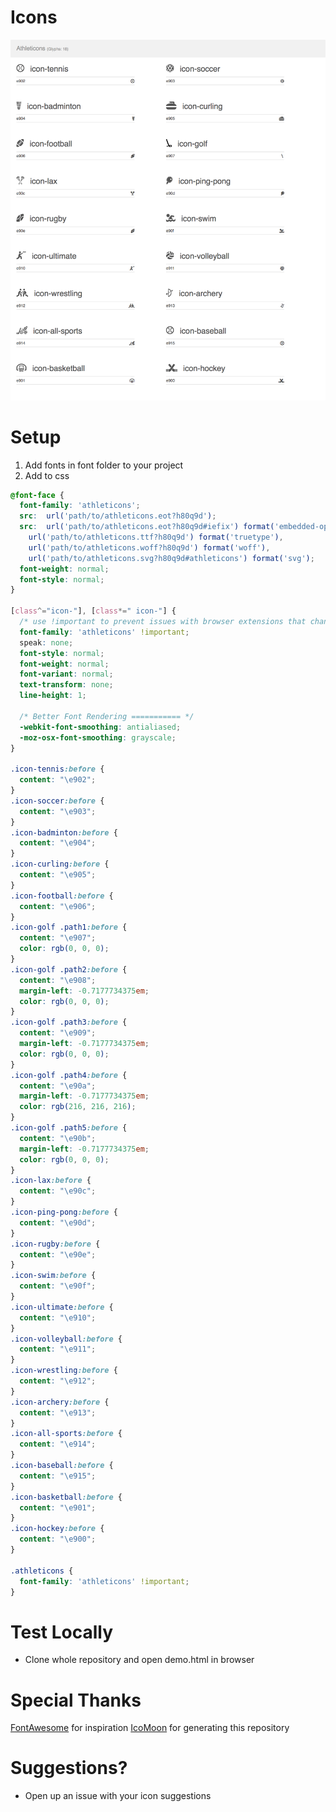 Icons
======

![alt text](https://raw.githubusercontent.com/marclanepitt/athleticons/master/icon-info.png)

Setup
======

1. Add fonts in font folder to your project
2. Add to css
```css
@font-face {
  font-family: 'athleticons';
  src:  url('path/to/athleticons.eot?h80q9d');
  src:  url('path/to/athleticons.eot?h80q9d#iefix') format('embedded-opentype'),
    url('path/to/athleticons.ttf?h80q9d') format('truetype'),
    url('path/to/athleticons.woff?h80q9d') format('woff'),
    url('path/to/athleticons.svg?h80q9d#athleticons') format('svg');
  font-weight: normal;
  font-style: normal;
}

[class^="icon-"], [class*=" icon-"] {
  /* use !important to prevent issues with browser extensions that change fonts */
  font-family: 'athleticons' !important;
  speak: none;
  font-style: normal;
  font-weight: normal;
  font-variant: normal;
  text-transform: none;
  line-height: 1;

  /* Better Font Rendering =========== */
  -webkit-font-smoothing: antialiased;
  -moz-osx-font-smoothing: grayscale;
}

.icon-tennis:before {
  content: "\e902";
}
.icon-soccer:before {
  content: "\e903";
}
.icon-badminton:before {
  content: "\e904";
}
.icon-curling:before {
  content: "\e905";
}
.icon-football:before {
  content: "\e906";
}
.icon-golf .path1:before {
  content: "\e907";
  color: rgb(0, 0, 0);
}
.icon-golf .path2:before {
  content: "\e908";
  margin-left: -0.7177734375em;
  color: rgb(0, 0, 0);
}
.icon-golf .path3:before {
  content: "\e909";
  margin-left: -0.7177734375em;
  color: rgb(0, 0, 0);
}
.icon-golf .path4:before {
  content: "\e90a";
  margin-left: -0.7177734375em;
  color: rgb(216, 216, 216);
}
.icon-golf .path5:before {
  content: "\e90b";
  margin-left: -0.7177734375em;
  color: rgb(0, 0, 0);
}
.icon-lax:before {
  content: "\e90c";
}
.icon-ping-pong:before {
  content: "\e90d";
}
.icon-rugby:before {
  content: "\e90e";
}
.icon-swim:before {
  content: "\e90f";
}
.icon-ultimate:before {
  content: "\e910";
}
.icon-volleyball:before {
  content: "\e911";
}
.icon-wrestling:before {
  content: "\e912";
}
.icon-archery:before {
  content: "\e913";
}
.icon-all-sports:before {
  content: "\e914";
}
.icon-baseball:before {
  content: "\e915";
}
.icon-basketball:before {
  content: "\e901";
}
.icon-hockey:before {
  content: "\e900";
}

.athleticons {
  font-family: 'athleticons' !important;
}
```

Test Locally
======

* Clone whole repository and open demo.html in browser

Special Thanks
======

[FontAwesome](https://fontawesome.com/icons?d=gallery) for inspiration
[IcoMoon](icomoon.io) for generating this repository

Suggestions?
======

* Open up an issue with your icon suggestions